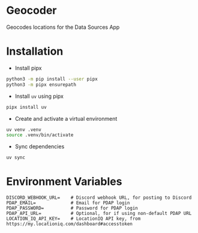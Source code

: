# Geocoder
Geocodes locations for the Data Sources App


# Installation

- Install pipx

```bash
python3 -m pip install --user pipx
python3 -m pipx ensurepath
```

- Install `uv` using pipx

```bash
pipx install uv
```

- Create and activate a virtual environment

```bash
uv venv .venv
source .venv/bin/activate
```

- Sync dependencies

```bash
uv sync
```

# Environment Variables

```dotenv
DISCORD_WEBHOOK_URL=    # Discord webhook URL, for posting to Discord
PDAP_EMAIL=             # Email for PDAP login
PDAP_PASSWORD=          # Password for PDAP login
PDAP_API_URL=           # Optional, for if using non-default PDAP URL
LOCATION_IQ_API_KEY=    # LocationIQ API key, from https://my.locationiq.com/dashboard#accesstoken
```

